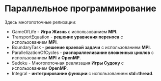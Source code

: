 # Параллельное программирование


Здесь многопоточные релизации:

* GameOfLife - **Игра Жизнь** с использованием **MPI**.
* TransportEquation - **решение уравнения переноса** с использованием **MPI**.
* BoundaryTask - **решение краевой задачи** с использованием **MPI**.
* ParallelizationOfCycles - **распараллеливание вложенных циклов** с использованием **MPI** и **OpenMP**.
* Sudoku - Многопоточная реализация **Игры Судоку** с использованием **OpenMP**. 
* Integral - **интегрирование функции** с использованием **std::thread**.
